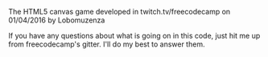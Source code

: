 The HTML5 canvas game developed in twitch.tv/freecodecamp on 01/04/2016 by Lobomuzenza

If you have any questions about what is going on in this code, just hit me up from freecodecamp's gitter.
I'll do my best to answer them.
